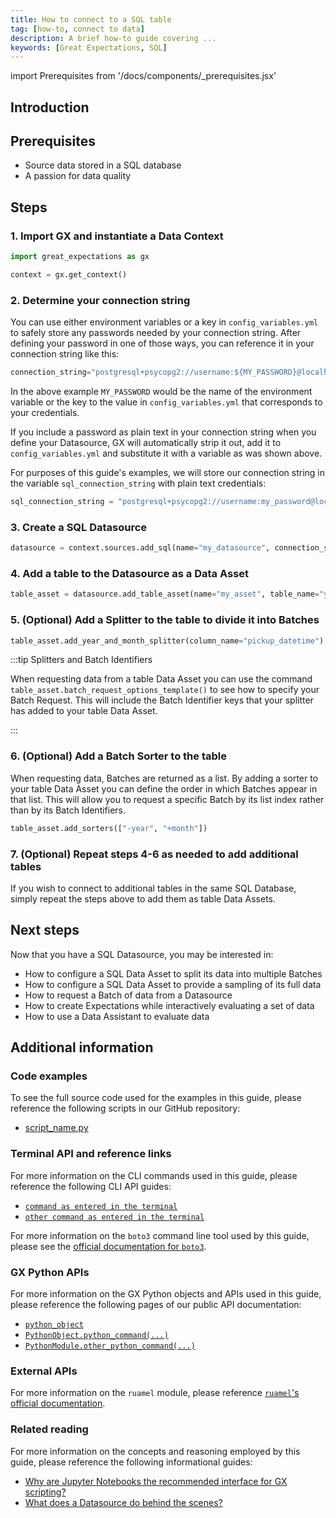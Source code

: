 ```yaml
---
title: How to connect to a SQL table
tag: [how-to, connect to data]
description: A brief how-to guide covering ...
keywords: [Great Expectations, SQL]
---
```


<!-- Import statements start here. -->
import Prerequisites from '/docs/components/_prerequisites.jsx'

## Introduction

## Prerequisites

<Prerequisites requirePython = {false} requireInstallation = {false} requireDataContext = {false} requireSourceData = {null} requireDatasource = {false} requireExpectationSuite = {false}>

- Source data stored in a SQL database
- A passion for data quality

</Prerequisites> 

## Steps

### 1. Import GX and instantiate a Data Context

```python title="Python code"
import great_expectations as gx

context = gx.get_context()
```

### 2. Determine your connection string


You can use either environment variables or a key in `config_variables.yml` to safely store any passwords needed by your connection string.  After defining your password in one of those ways, you can reference it in your connection string like this:

```python title="Python code"
connection_string="postgresql+psycopg2://username:${MY_PASSWORD}@localhost/test"
```
In the above example `MY_PASSWORD` would be the name of the environment variable or the key to the value in `config_variables.yml` that corresponds to your credentials.

If you include a password as plain text in your connection string when you define your Datasource, GX will automatically strip it out, add it to `config_variables.yml` and substitute it with a variable as was shown above.

For purposes of this guide's examples, we will store our connection string in the variable `sql_connection_string` with plain text credentials:

```python title="Python code"
sql_connection_string = "postgresql+psycopg2://username:my_password@localhost/test"
```

### 3. Create a SQL Datasource

```python title="Python code"
datasource = context.sources.add_sql(name="my_datasource", connection_string=sql_connection_string)
```

### 4. Add a table to the Datasource as a Data Asset

```python title="Python code"
table_asset = datasource.add_table_asset(name="my_asset", table_name="yellow_tripdata_sample")
```

### 5. (Optional) Add a Splitter to the table to divide it into Batches

```python title="Python code"
table_asset.add_year_and_month_splitter(column_name="pickup_datetime")
```

:::tip Splitters and Batch Identifiers

When requesting data from a table Data Asset you can use the command `table_asset.batch_request_options_template()` to see how to specify your Batch Request.  This will include the Batch Identifier keys that your splitter has added to your table Data Asset.

::: 

### 6. (Optional) Add a Batch Sorter to the table

When requesting data, Batches are returned as a list.  By adding a sorter to your table Data Asset you can define the order in which Batches appear in that list.  This will allow you to request a specific Batch by its list index rather than by its Batch Identifiers.

```python title="Python code"
table_asset.add_sorters(["-year", "+month"])
```

### 7. (Optional) Repeat steps 4-6 as needed to add additional tables

If you wish to connect to additional tables in the same SQL Database, simply repeat the steps above to add them as table Data Assets.

## Next steps

Now that you have a SQL Datasource, you may be interested in:
- How to configure a SQL Data Asset to split its data into multiple Batches
- How to configure a SQL Data Asset to provide a sampling of its full data
- How to request a Batch of data from a Datasource
- How to create Expectations while interactively evaluating a set of data
- How to use a Data Assistant to evaluate data

## Additional information

### Code examples

To see the full source code used for the examples in this guide, please reference the following scripts in our GitHub repository:
- [script_name.py](https://path/to/the/script/on/github.com)

### Terminal API and reference links

For more information on the CLI commands used in this guide, please reference the following CLI API guides:

- [`command as entered in the terminal`](/docs/cli/relevant_command.md)
- [`other command as entered in the terminal`](/docs/cli/other_relevant_command.md)

For more information on the `boto3` command line tool used by this guide, please see the [official documentation for `boto3`](https:/corresponding/link.com).

### GX Python APIs

For more information on the GX Python objects and APIs used in this guide, please reference the following pages of our public API documentation:

- [`python_object`](/docs/link/to/corresponding/object/in/api/reference/pages.md)
- [`PythonObject.python_command(...)`](/docs/link/to/corresponding/api/reference/page.md#header_for_corresponding_command)
- [`PythonModule.other_python_command(...)`](/docs/link/to/corresponding/other_api/reference/page.md#header_for_corresponding_command)

### External APIs

For more information on the `ruamel` module, please reference [`ruamel`'s official documentation](https://link/to/corresponding/docs.html).

### Related reading

For more information on the concepts and reasoning employed by this guide, please reference the following informational guides:

- [Why are Jupyter Notebooks the recommended interface for GX scripting?](/docs/link/to/conceptual/guide.md)
- [What does a Datasource do behind the scenes?](/docs/corresponding/link.md)